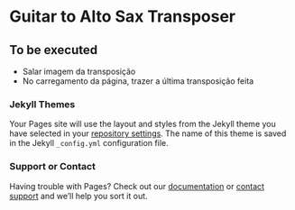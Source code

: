 # Guitar to Alto Sax Transposer

## To be executed

- Salar imagem da transposição
- No carregamento da página, trazer a última transposição feita

### Jekyll Themes

Your Pages site will use the layout and styles from the Jekyll theme you have selected in your [repository settings](https://github.com/fabioaleixo/guitar-to-alto-sax-transposer/settings/pages). The name of this theme is saved in the Jekyll `_config.yml` configuration file.

### Support or Contact

Having trouble with Pages? Check out our [documentation](https://docs.github.com/categories/github-pages-basics/) or [contact support](https://support.github.com/contact) and we’ll help you sort it out.
